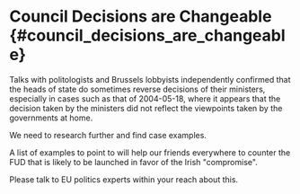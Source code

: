 # Council Decisions are Changeable {#council_decisions_are_changeable}

Talks with politologists and Brussels lobbyists independently confirmed
that the heads of state do sometimes reverse decisions of their
ministers, especially in cases such as that of 2004-05-18, where it
appears that the decision taken by the ministers did not reflect the
viewpoints taken by the governments at home.

We need to research further and find case examples.

A list of examples to point to will help our friends everywhere to
counter the FUD that is likely to be launched in favor of the Irish
\"compromise\".

Please talk to EU politics experts within your reach about this.

